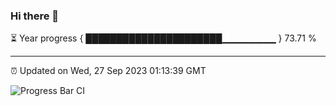 ### Hi there 👋

⏳ Year progress { ██████████████████████▁▁▁▁▁▁▁▁ } 73.71 %

---

⏰ Updated on Wed, 27 Sep 2023 01:13:39 GMT

![Progress Bar CI](https://github.com/ZhaoGui/ZhaoGui/workflows/Progress%20Bar%20CI/badge.svg)
